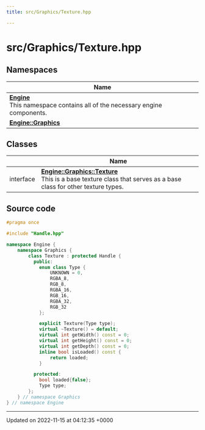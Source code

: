 ```yaml
---
title: src/Graphics/Texture.hpp

---
```


# src/Graphics/Texture.hpp



## Namespaces

| Name           |
| -------------- |
| **[Engine](/namespaces/namespaceEngine.md)** <br>This namespace contains all of the necessary engine components.  |
| **[Engine::Graphics](/namespaces/namespaceEngine_1_1Graphics.md)**  |

## Classes

|                | Name           |
| -------------- | -------------- |
| interface | **[Engine::Graphics::Texture](/classes/classEngine_1_1Graphics_1_1Texture.md)** <br>This is a base texture class that serves as a base class for other texture types.  |




## Source code

```cpp
#pragma once

#include "Handle.hpp"

namespace Engine {
    namespace Graphics {
        class Texture : protected Handle {
          public:
            enum class Type {
                UNKNOWN = 0,
                RGBA_8,
                RGB_8,
                RGBA_16,
                RGB_16,
                RGBA_32,
                RGB_32
            };

            explicit Texture(Type type);
            virtual ~Texture() = default;
            virtual int getWidth() const = 0;
            virtual int getHeight() const = 0;
            virtual int getDepth() const = 0;
            inline bool isLoaded() const {
                return loaded;
            }

          protected:
            bool loaded{false};
            Type type;
        };
    } // namespace Graphics
} // namespace Engine
```


-------------------------------

Updated on 2022-11-15 at 04:12:35 +0000
